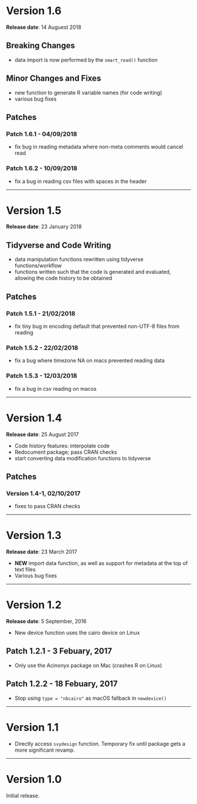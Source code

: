# Version 1.6
__Release date__: 14 Auguest 2018

## Breaking Changes

- data import is now performed by the `smart_read()` function

## Minor Changes and Fixes

- new function to generate R variable names (for code writing)
- various bug fixes

## Patches

### Patch 1.6.1 - 04/09/2018
- fix bug in reading metadata where non-meta comments would cancel read

### Patch 1.6.2 - 10/09/2018
- fix a bug in reading csv files with spaces in the header

***

# Version 1.5
__Release date__: 23 January 2018


## Tidyverse and Code Writing

- data manipulation functions rewritten using tidyverse functions/workflow
- functions written such that the code is generated and evaluated, allowing the code history to be obtained

## Patches

### Patch 1.5.1 - 21/02/2018
- fix tiny bug in encoding default that prevented non-UTF-8 files from reading

### Patch 1.5.2 - 22/02/2018
- fix a bug where timezone NA on macs prevented reading data

### Patch 1.5.3 - 12/03/2018
- fix a bug in csv reading on macos

***

# Version 1.4
__Release date__: 25 August 2017

- Code history features: interpolate code
- Redocument package; pass CRAN checks
- start converting data modification functions to tidyverse

## Patches

### Version 1.4-1, 02/10/2017
- fixes to pass CRAN checks


***
# Version 1.3
__Release date__: 23 March 2017

- __NEW__ import data function, as well as support for metadata at the top of text files
- Various bug fixes

***
# Version 1.2
__Release date__: 5 September, 2016

- New device function uses the cairo device on Linux


## Patch 1.2.1 - 3 Febuary, 2017

- Only use the Acinonyx package on Mac (crashes R on Linux)

## Patch 1.2.2 - 18 Febuary, 2017

- Stop using `type = "nbcairo"` as macOS fallback in `newdevice()`

***
# Version 1.1

- Directly access `svydesign` function. Temporary fix
  until package gets a more significant revamp.

***
# Version 1.0

Initial release.
